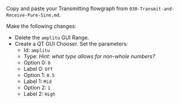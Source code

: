 Copy and paste your Transmitting flowgraph from `030-Transmit-and-Receive-Pure-Sine.md`.

Make the following changes:

- Delete the `amplitu` GUI Range.
- Create a QT GUI Chooser. Set the parameters:
  - Id: `amplitu`
  - Type: _Hint: what type allows for non-whole numbers?_
  - Option 0: `0`
  - Label 0: `Off`
  - Option 1: `0.5`
  - Label 1: `Mid`
  - Option 2: `1`
  - Label 2: `High`
